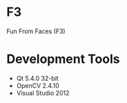 # F3

Fun From Faces (F3)

# Development Tools

- Qt 5.4.0 32-bit
- OpenCV 2.4.10
- Visual Studio 2012